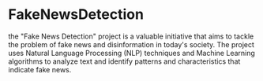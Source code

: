 # FakeNewsDetection
the "Fake News Detection" project is a valuable initiative that aims to tackle the problem of fake news and disinformation in today's society. The project uses Natural Language Processing (NLP) techniques and Machine Learning algorithms to analyze text and identify patterns and characteristics that indicate fake news. 
